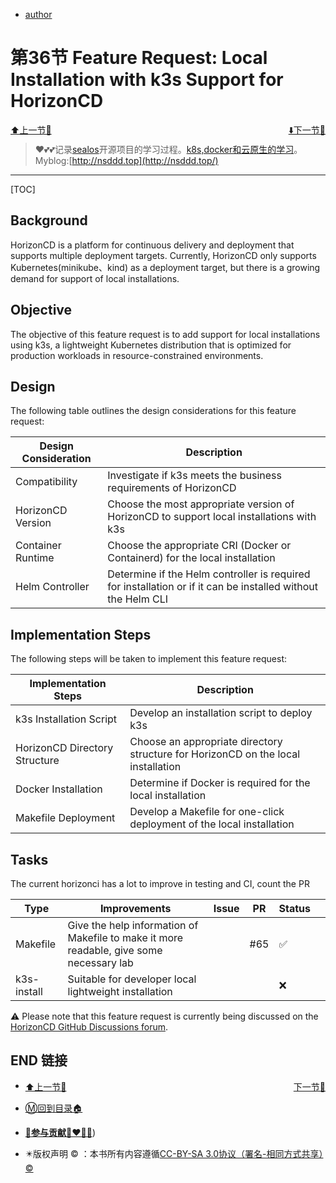 + [author](http://nsddd.top)

# 第36节 Feature Request: Local Installation with k3s Support for HorizonCD

<div><a href = '35.md' style='float:left'>⬆️上一节🔗  </a><a href = '37.md' style='float: right'>  ⬇️下一节🔗</a></div>
<br>

> ❤️💕💕记录[sealos](https://github.com/3293172751/sealos)开源项目的学习过程。[k8s,docker和云原生的学习](https://github.com/3293172751/sealos)。Myblog:[http://nsddd.top](http://nsddd.top/)

---
[TOC]

## Background

HorizonCD is a platform for continuous delivery and deployment that supports multiple deployment targets. Currently, HorizonCD only supports Kubernetes(minikube、kind) as a deployment target, but there is a growing demand for support of local installations.

## Objective

The objective of this feature request is to add support for local installations using k3s, a lightweight Kubernetes distribution that is optimized for production workloads in resource-constrained environments.

## Design

The following table outlines the design considerations for this feature request:

| Design Consideration | Description                                                  |
| -------------------- | ------------------------------------------------------------ |
| Compatibility        | Investigate if k3s meets the business requirements of HorizonCD |
| HorizonCD Version    | Choose the most appropriate version of HorizonCD to support local installations with k3s |
| Container Runtime    | Choose the appropriate CRI (Docker or Containerd) for the local installation |
| Helm Controller      | Determine if the Helm controller is required for installation or if it can be installed without the Helm CLI |

## Implementation Steps

The following steps will be taken to implement this feature request:

| Implementation Steps          | Description                                                  |
| ----------------------------- | ------------------------------------------------------------ |
| k3s Installation Script       | Develop an installation script to deploy k3s                 |
| HorizonCD Directory Structure | Choose an appropriate directory structure for HorizonCD on the local installation |
| Docker Installation           | Determine if Docker is required for the local installation   |
| Makefile Deployment           | Develop a Makefile for one-click deployment of the local installation |



## Tasks

The current horizonci has a lot to improve in testing and CI, count the PR

 

| Type        | Improvements                                                 | Issue | PR   | Status |      |
| ----------- | ------------------------------------------------------------ | ----- | ---- | ------ | ---- |
| Makefile    | Give the help information of Makefile to make it more readable, give some necessary lab |       | #65  | ✅      |      |
| k3s-install | Suitable for developer local lightweight installation        |       |      | ❌      |      |



⚠️ Please note that this feature request is currently being discussed on the [HorizonCD GitHub Discussions forum](https://github.com/horizoncd/horizon/discussions/81).



## END 链接
<ul><li><div><a href = '35.md' style='float:left'>⬆️上一节🔗  </a><a href = '37.md' style='float: right'>  ️下一节🔗</a></div></li></ul>

+ [Ⓜ️回到目录🏠](../README.md)

+ [**🫵参与贡献💞❤️‍🔥💖**](https://nsddd.top/archives/contributors))

+ ✴️版权声明 &copy; ：本书所有内容遵循[CC-BY-SA 3.0协议（署名-相同方式共享）&copy;](http://zh.wikipedia.org/wiki/Wikipedia:CC-by-sa-3.0协议文本) 

